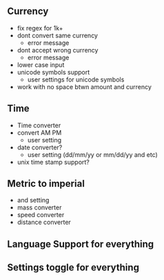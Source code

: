 ## Currency 
+ fix regex for 1k+
+ dont convert same currency
  + error message
+ dont accept wrong currency
  + error message
+ lower case input
+ unicode symbols support
  - user settings for unicode symbols
+ work with no space btwn amount and currency


## Time
- Time converter
- convert AM PM
  - user setting
- date converter?
  - user setting (dd/mm/yy or mm/dd/yy and etc)
- unix time stamp support?


## Metric to imperial
  - and setting 
- mass converter
- speed converter
- distance converter


## Language Support for everything 

## Settings toggle for everything